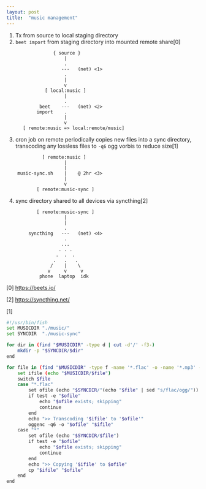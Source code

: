 ```yaml
---
layout: post
title:  "music management"
---
```


1. Tx from source to local staging directory
2. `beet import` from staging directory into mounted remote share[0]


```
                 { source }
                     |
                     .
                    ---   (net) <1>
                     .
                     |
                     v
              [ local:music ]
                     |
                     .
            beet    ---   (net) <2>
           import    .
                     |
                     v
      [ remote:music => local:remote/music]
```

3. cron job on remote periodically copies new files into a sync directory,
   transcoding any lossless files to `-q6` ogg vorbis to reduce size[1]

```
             [ remote:music ]
                     |
                     |
    music-sync.sh    |    @ 2hr <3>
                     |
                     v
           [ remote:music-sync ]
```

4. sync directory shared to all devices via syncthing[2]

```
           [ remote:music-sync ]
                     |
                     |
                     .
        syncthing   ---   (net) <4>
                     .
                    ...
                   . . .
                  .  .  .
                 .   .   .
                /    |    \
               v     v     v
            phone  laptop  idk
```

[0] https://beets.io/

[2] https://syncthing.net/

[1]

```sh
#!/usr/bin/fish
set MUSICDIR "./music/"
set SYNCDIR  "./music-sync"

for dir in (find "$MUSICDIR" -type d | cut -d'/' -f3-)
    mkdir -p "$SYNCDIR/$dir"
end

for file in (find "$MUSICDIR" -type f -name '*.flac' -o -name '*.mp3' -o -name '*.ogg' | cut -d'/' -f3-)
    set ifile (echo "$MUSICDIR/$file")
    switch $file
    case "*.flac"
        set ofile (echo "$SYNCDIR/"(echo "$file" | sed "s/flac/ogg/"))
        if test -e "$ofile"
            echo "$ofile exists; skipping"
            continue
        end
        echo ">> Transcoding '$ifile' to '$ofile'"
        oggenc -q6 -o "$ofile" "$ifile"
    case "*"
        set ofile (echo "$SYNCDIR/$file")
        if test -e "$ofile"
            echo "$ofile exists; skipping"
            continue
        end
        echo ">> Copying '$ifile' to $ofile"
        cp "$ifile" "$ofile"
    end
end
```
